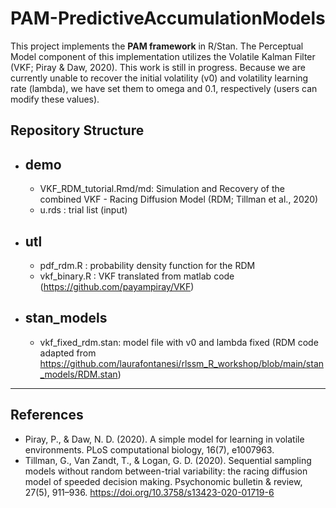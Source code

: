 # PAM-PredictiveAccumulationModels

This project implements the **PAM framework** in R/Stan. The Perceptual Model component of this implementation utilizes the Volatile Kalman Filter (VKF; Piray & Daw, 2020). This work is still in progress. Because we are currently unable to recover the initial volatility (v0) and volatility learning rate (lambda), we have set them to omega and 0.1, respectively (users can modify these values). 

## Repository Structure
* ## demo
  - VKF_RDM_tutorial.Rmd/md: Simulation and Recovery of the combined VKF - Racing Diffusion Model (RDM; Tillman et al., 2020)
  - u.rds : trial list (input)
* ## utl
  - pdf_rdm.R : probability density function for the RDM
  - vkf_binary.R : VKF translated from matlab code (https://github.com/payampiray/VKF)
* ## stan_models
  - vkf_fixed_rdm.stan: model file with v0 and lambda fixed (RDM code adapted from https://github.com/laurafontanesi/rlssm_R_workshop/blob/main/stan_models/RDM.stan)

-----------------------
## References
- Piray, P., & Daw, N. D. (2020). A simple model for learning in volatile environments. PLoS computational biology, 16(7), e1007963.
- Tillman, G., Van Zandt, T., & Logan, G. D. (2020). Sequential sampling models without random between-trial variability: the racing diffusion model of speeded decision making. Psychonomic bulletin & review, 27(5), 911–936. https://doi.org/10.3758/s13423-020-01719-6

